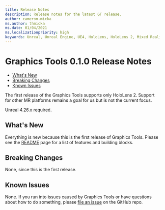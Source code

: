 ```yaml
---
title: Release Notes
description: Release notes for the latest GT release.
author: cameron-micka
ms.author: thmicka
ms.date: 01/04/2021
ms.localizationpriority: high
keywords: Unreal, Unreal Engine, UE4, HoloLens, HoloLens 2, Mixed Reality, development, MRTK, GT, Graphics Tools, release notes
---
```


# Graphics Tools 0.1.0 Release Notes

- [What's New](#whats-new)
- [Breaking Changes](#breaking-changes)
- [Known Issues](#known-issues)

The first release of the Graphics Tools supports only HoloLens 2. Support for other MR platforms remains a goal for us but is not the current focus.

Unreal 4.26.x required.

## What's New

Everything is new because this is the first release of Graphics Tools. Please see the [README](../README.md#graphics-building-blocks) page for a list of features and building blocks.

## Breaking Changes

None, since this is the first release.

## Known Issues

None. If you run into issues caused by Graphics Tools or have questions about how to do something, please [file an issue](https://github.com/microsoft/MixedReality-GraphicsTools-Unreal/issues/new) on the GitHub repo.
